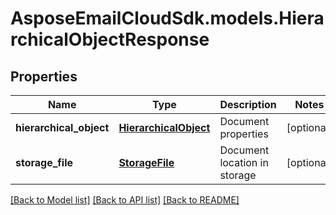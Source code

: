 # AsposeEmailCloudSdk.models.HierarchicalObjectResponse

## Properties
Name | Type | Description | Notes
------------ | ------------- | ------------- | -------------
**hierarchical_object** | [**HierarchicalObject**](HierarchicalObject.md) | Document properties | [optional] 
**storage_file** | [**StorageFile**](StorageFile.md) | Document location in storage | [optional] 

[[Back to Model list]](README.md#documentation-for-models) [[Back to API list]](README.md#documentation-for-api-endpoints) [[Back to README]](README.md)


